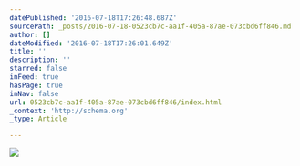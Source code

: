 ```yaml
---
datePublished: '2016-07-18T17:26:48.687Z'
sourcePath: _posts/2016-07-18-0523cb7c-aa1f-405a-87ae-073cbd6ff846.md
author: []
dateModified: '2016-07-18T17:26:01.649Z'
title: ''
description: ''
starred: false
inFeed: true
hasPage: true
inNav: false
url: 0523cb7c-aa1f-405a-87ae-073cbd6ff846/index.html
_context: 'http://schema.org'
_type: Article

---
```

![](https://imgflo.herokuapp.com/graph/vahj1ThiexotieMo/2797577c7627e6c0ffe7f52d771c417d/croprotate.jpg?cropheight=4032&cropwidth=3024&degrees=-90&input=https%3A%2F%2Fthe-grid-user-content.s3-us-west-2.amazonaws.com%2Fb2232972-beef-4d73-a295-cc3739c07e90.jpg&x=0&y=0)